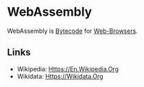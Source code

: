 # WebAssembly

WebAssembly is [Bytecode](2000262.md) for [Web-Browsers](9000128.md).

## Links

- Wikipedia: [Https://En.Wikipedia.Org](https://en.wikipedia.org/wiki/WebAssembly)
- Wikidata: [Https://Wikidata.Org](https://wikidata.org/wiki/Q20155677)
